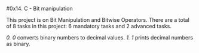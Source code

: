 #0x14. C - Bit manipulation

This project is on Bit Manipulation and Bitwise Operators.
There are a total of 8 tasks in this project:
6 mandatory tasks and 2 advanced tasks.

*0. 0* converts binary numbers to decimal values.
*1. 1* prints decimal numbers as binary.


